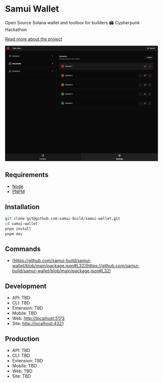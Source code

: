 # Samui Wallet

Open Source Solana wallet and toolbox for builders 🏟 Cypherpunk Hackathon

[Read more about the project](https://x.com/SamuiBuild/status/1972798359024066578)

![Samui Wallet Screenshot](screenshot.png)

## Requirements

- [Node](https://github.com/samui-build/samui-wallet/blob/main/package.json#L20)
- [PNPM](https://github.com/samui-build/samui-wallet/blob/main/package.json#L22)

## Installation

```bash
git clone git@github.com:samui-build/samui-wallet.git
cd samui-wallet
pnpm install
pnpm dev
```

## Commands

- [https://github.com/samui-build/samui-wallet/blob/main/package.json#L32](https://github.com/samui-build/samui-wallet/blob/main/package.json#L32)

## Development

- API: TBD
- CLI: TBD
- Extension: TBD
- Mobile: TBD
- Web: [http://localhost:5173](http://localhost:5173)
- Site: [http://localhost:4321](http://localhost:4321)

## Production

- API: TBD
- CLI: TBD
- Extension: TBD
- Mobile: TBD
- Web: TBD
- Site: TBD
